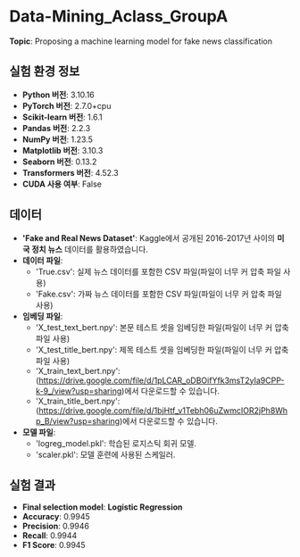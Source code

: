 # Data-Mining_Aclass_GroupA
**Topic**: Proposing a machine learning model for fake news classification

## 실험 환경 정보
- **Python 버전**: 3.10.16
- **PyTorch 버전**: 2.7.0+cpu
- **Scikit-learn 버전**: 1.6.1
- **Pandas 버전**: 2.2.3
- **NumPy 버전**: 1.23.5
- **Matplotlib 버전**: 3.10.3
- **Seaborn 버전**: 0.13.2
- **Transformers 버전**: 4.52.3
- **CUDA 사용 여부**: False

## 데이터
- **'Fake and Real News Dataset'**: Kaggle에서 공개된 2016-2017년 사이의 **미국 정치 뉴스** 데이터를 활용하였습니다.
- **데이터 파일**:
  - 'True.csv': 실제 뉴스 데이터를 포함한 CSV 파일(파일이 너무 커 압축 파일 사용)
  - 'Fake.csv': 가짜 뉴스 데이터를 포함한 CSV 파일(파일이 너무 커 압축 파일 사용)
- **임베딩 파일**:
  - 'X_test_text_bert.npy': 본문 테스트 셋을 임베딩한 파일(파일이 너무 커 압축 파일 사용)
  - 'X_test_title_bert.npy': 제목 테스트 셋을 임베딩한 파일(파일이 너무 커 압축 파일 사용)
  - 'X_train_text_bert.npy': (https://drive.google.com/file/d/1pLCAR_oDBOifYfk3msT2yIa9CPP-k-9_/view?usp=sharing)에서 다운로드할 수 있습니다.
  - 'X_train_title_bert.npy': (https://drive.google.com/file/d/1bjHtf_v1Tebh06uZwmcIOR2jPh8Whp_B/view?usp=sharing)에서 다운로드할 수 있습니다.
- **모델 파일**:
  - 'logreg_model.pkl': 학습된 로지스틱 회귀 모델.
  - 'scaler.pkl': 모델 훈련에 사용된 스케일러.

## 실험 결과
- **Final selection model**: **Logistic Regression**
- **Accuracy**: 0.9945
- **Precision**: 0.9946
- **Recall**: 0.9944
- **F1 Score**: 0.9945

